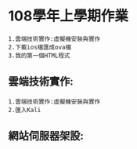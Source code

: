
# 108學年上學期作業

```
1.雲端技術實作:虛擬機安裝與實作
2.下載ios檔匯成ova檔
3.我的第一個HTML程式
```
## 雲端技術實作:
```
1.雲端技術實作:虛擬機安裝與實作
2.匯入Kali
```
## 網站伺服器架設:

